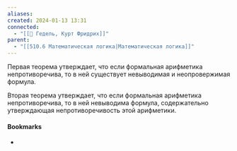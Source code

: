 ```yaml
---
aliases: 
created: 2024-01-13 13:31
connected:
  - "[[👤 Гедель, Курт Фридрих]]"
parent:
  - "[[510.6 Математическая логика|Математическая логика]]"
---
```


Первая теорема утверждает, что если формальная арифметика непротиворечива, то в ней существует невыводимая и неопровержимая формула.

Вторая теорема утверждает, что если формальная арифметика непротиворечива, то в ней невыводима формула, содержательно утверждающая непротиворечивость этой арифметики.













#### Bookmarks
- 
